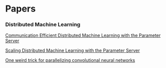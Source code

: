 # Papers

### Distributed Machine Learning
[Communication Efficient Distributed Machine
Learning with the Parameter Server
](http://www.cs.cmu.edu/~muli/file/parameter_server_nips14.pdf)

[Scaling Distributed Machine Learning with the Parameter Server](http://www.cs.cmu.edu/~muli/file/parameter_server_osdi14.pdf)

[One weird trick for parallelizing convolutional neural networks](https://arxiv.org/pdf/1404.5997.pdf)
